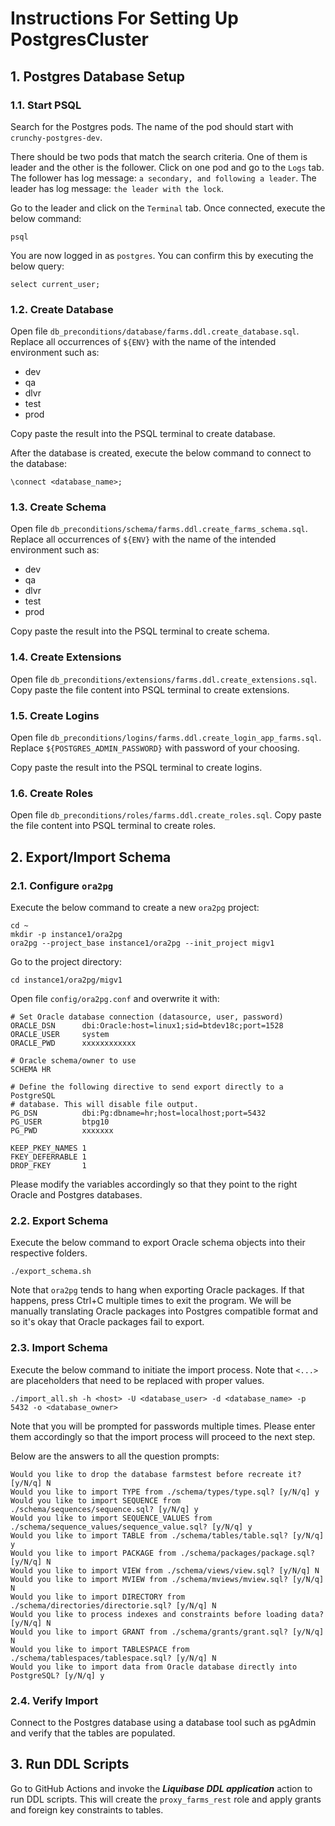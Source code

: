 # Instructions For Setting Up PostgresCluster

## 1. Postgres Database Setup

### 1.1. Start PSQL

Search for the Postgres pods. The name of the pod should start with `crunchy-postgres-dev`.

There should be two pods that match the search criteria. One of them is leader and the other is the follower. Click on one pod and go to the `Logs` tab. The follower has log message: `a secondary, and following a leader`. The leader has log message: `the leader with the lock`.

Go to the leader and click on the `Terminal` tab. Once connected, execute the below command:
```
psql
```

You are now logged in as `postgres`. You can confirm this by executing the below query:
```
select current_user;
```

### 1.2. Create Database

Open file `db_preconditions/database/farms.ddl.create_database.sql`. Replace all occurrences of `${ENV}` with the name of the intended environment such as:
* dev
* qa
* dlvr
* test
* prod

Copy paste the result into the PSQL terminal to create database.

After the database is created, execute the below command to connect to the database:
```
\connect <database_name>;
```

### 1.3. Create Schema

Open file `db_preconditions/schema/farms.ddl.create_farms_schema.sql`. Replace all occurrences of `${ENV}` with the name of the intended environment such as:
* dev
* qa
* dlvr
* test
* prod

Copy paste the result into the PSQL terminal to create schema.

### 1.4. Create Extensions

Open file `db_preconditions/extensions/farms.ddl.create_extensions.sql`. Copy paste the file content into PSQL terminal to create extensions.

### 1.5. Create Logins

Open file `db_preconditions/logins/farms.ddl.create_login_app_farms.sql`. Replace `${POSTGRES_ADMIN_PASSWORD}` with password of your choosing.

Copy paste the result into the PSQL terminal to create logins.

### 1.6. Create Roles

Open file `db_preconditions/roles/farms.ddl.create_roles.sql`. Copy paste the file content into PSQL terminal to create roles.

## 2. Export/Import Schema

### 2.1. Configure `ora2pg`

Execute the below command to create a new `ora2pg` project:
```
cd ~
mkdir -p instance1/ora2pg
ora2pg --project_base instance1/ora2pg --init_project migv1
```

Go to the project directory:
```
cd instance1/ora2pg/migv1
```

Open file `config/ora2pg.conf` and overwrite it with:
```
# Set Oracle database connection (datasource, user, password)
ORACLE_DSN      dbi:Oracle:host=linux1;sid=btdev18c;port=1528
ORACLE_USER     system
ORACLE_PWD      xxxxxxxxxxxx

# Oracle schema/owner to use
SCHEMA HR

# Define the following directive to send export directly to a PostgreSQL
# database. This will disable file output.
PG_DSN          dbi:Pg:dbname=hr;host=localhost;port=5432
PG_USER         btpg10
PG_PWD          xxxxxxx

KEEP_PKEY_NAMES 1
FKEY_DEFERRABLE 1
DROP_FKEY       1
```

Please modify the variables accordingly so that they point to the right Oracle and Postgres databases.

### 2.2. Export Schema

Execute the below command to export Oracle schema objects into their respective folders.
```
./export_schema.sh
```

Note that `ora2pg` tends to hang when exporting Oracle packages. If that happens, press Ctrl+C multiple times to exit the program. We will be manually translating Oracle packages into Postgres compatible format and so it's okay that Oracle packages fail to export. 

### 2.3. Import Schema

Execute the below command to initiate the import process. Note that `<...>` are placeholders that need to be replaced with proper values.
```
./import_all.sh -h <host> -U <database_user> -d <database_name> -p 5432 -o <database_owner>
```

Note that you will be prompted for passwords multiple times. Please enter them accordingly so that the import process will proceed to the next step.

Below are the answers to all the question prompts:
```
Would you like to drop the database farmstest before recreate it? [y/N/q] N
Would you like to import TYPE from ./schema/types/type.sql? [y/N/q] y
Would you like to import SEQUENCE from ./schema/sequences/sequence.sql? [y/N/q] y
Would you like to import SEQUENCE_VALUES from ./schema/sequence_values/sequence_value.sql? [y/N/q] y
Would you like to import TABLE from ./schema/tables/table.sql? [y/N/q] y
Would you like to import PACKAGE from ./schema/packages/package.sql? [y/N/q] N
Would you like to import VIEW from ./schema/views/view.sql? [y/N/q] N
Would you like to import MVIEW from ./schema/mviews/mview.sql? [y/N/q] N
Would you like to import DIRECTORY from ./schema/directories/directorie.sql? [y/N/q] N
Would you like to process indexes and constraints before loading data? [y/N/q] N
Would you like to import GRANT from ./schema/grants/grant.sql? [y/N/q] N
Would you like to import TABLESPACE from ./schema/tablespaces/tablespace.sql? [y/N/q] N
Would you like to import data from Oracle database directly into PostgreSQL? [y/N/q] y
```

### 2.4. Verify Import

Connect to the Postgres database using a database tool such as pgAdmin and verify that the tables are populated.

## 3. Run DDL Scripts

Go to GitHub Actions and invoke the ***Liquibase DDL application*** action to run DDL scripts. This will create the `proxy_farms_rest` role and apply grants and foreign key constraints to tables.